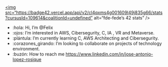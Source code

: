 <a href=“https://github.com/JaeSeoKim/badge42”><img src=“https://badge42.vercel.app/api/v2/cl4qxms4g001609l49j835g66/stats?cursusId=109614&coalitionId=undefined” alt=“fde-fede’s 42 stats” /></a>
- :hola: Hi, I’m @Felix
- :ojos: I’m interested in AWS, Cibersegurity, C, IA , VR and Metaverse.
- :plántula: I’m currently learning C, AWS Architecting and Cibersegurity.
- :corazones_girando:️ I’m looking to collaborate on projects of technology environment.
- :buzón: How to reach me https://www.linkedin.com/in/jose-antonio-lopez-rosique
<!---
JoseRosique/JoseRosique is a :destellos: special :destellos: repository because its `README.md` (this file) appears on your GitHub profile.
You can click the Preview link to take a look at your changes.
--->
